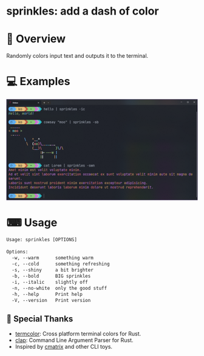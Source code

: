 # sprinkles: add a dash of color

# 🌈 Overview

Randomly colors input text and outputs it to the terminal.

# 💻 Examples

![Screenshot](Examples.png)

# ⌨ Usage

```
Usage: sprinkles [OPTIONS]

Options:
  -w, --warm      something warm
  -c, --cold      something refreshing
  -s, --shiny     a bit brighter
  -b, --bold      BIG sprinkles
  -i, --italic    slightly off
  -n, --no-white  only the good stuff
  -h, --help      Print help
  -V, --version   Print version
```

## 🙏 Special Thanks

* [termcolor](https://github.com/BurntSushi/termcolor): Cross platform terminal colors for Rust.
* [clap](https://github.com/clap-rs/clap): Command Line Argument Parser for Rust.
* Inspired by [cmatrix](https://github.com/abishekvashok/cmatrix) and other CLI toys.
